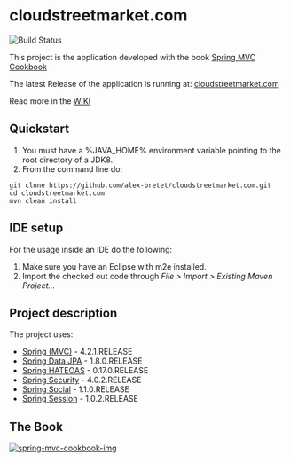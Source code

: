 # cloudstreetmarket.com

![Build Status](https://travis-ci.org/alex-bretet/cloudstreetmarket.com.svg?branch=master)

This project is the application developed with the book [Spring MVC Cookbook](https://www.packtpub.com/web-development/spring-mvc-cookbook)

The latest Release of the application is running at: [cloudstreetmarket.com](http://cloudstreetmarket.com)

Read more in the [WIKI](https://github.com/alex-bretet/cloudstreetmarket.com/wiki)

## Quickstart

1. You must have a %JAVA_HOME% environment variable pointing to the root directory of a JDK8.
2. From the command line do:

```
git clone https://github.com/alex-bretet/cloudstreetmarket.com.git
cd cloudstreetmarket.com
mvn clean install
```

## IDE setup

For the usage inside an IDE do the following:

1. Make sure you have an Eclipse with m2e installed.
2. Import the checked out code through *File > Import > Existing Maven Project…*

## Project description

The project uses:

- [Spring (MVC)](http://github.com/spring-projects/spring-framework) - 4.2.1.RELEASE
- [Spring Data JPA](http://github.com/spring-projects/spring-data-jpa) - 1.8.0.RELEASE
- [Spring HATEOAS](http://github.com/spring-projects/spring-hateoas) - 0.17.0.RELEASE
- [Spring Security](http://github.com/spring-projects/spring-security) - 4.0.2.RELEASE
- [Spring Social](https://github.com/spring-projects/spring-social) - 1.1.0.RELEASE
- [Spring Session](https://github.com/spring-projects/spring-social) - 1.0.2.RELEASE

## The Book

[![spring-mvc-cookbook-img]](http://www.amazon.co.uk/Spring-MVC-Cookbook-Alex-Bretet/dp/1784396419) 

<!---
Link References
-->

[spring-mvc-cookbook-img]:http://ecx.images-amazon.com/images/I/518gBtl%2BMpL.jpg
